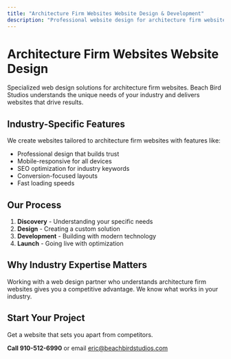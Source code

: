 ```yaml
---
title: "Architecture Firm Websites Website Design & Development"
description: "Professional website design for architecture firm websites. Custom solutions tailored to your industry needs."
---
```


# Architecture Firm Websites Website Design

Specialized web design solutions for architecture firm websites. Beach Bird Studios understands the unique needs of your industry and delivers websites that drive results.

## Industry-Specific Features

We create websites tailored to architecture firm websites with features like:

- Professional design that builds trust
- Mobile-responsive for all devices
- SEO optimization for industry keywords
- Conversion-focused layouts
- Fast loading speeds

## Our Process

1. **Discovery** - Understanding your specific needs
2. **Design** - Creating a custom solution
3. **Development** - Building with modern technology
4. **Launch** - Going live with optimization

## Why Industry Expertise Matters

Working with a web design partner who understands architecture firm websites gives you a competitive advantage. We know what works in your industry.

## Start Your Project

Get a website that sets you apart from competitors.

**Call 910-512-6990** or email eric@beachbirdstudios.com
